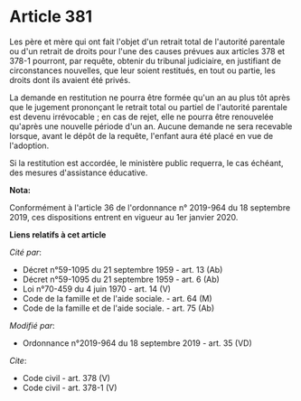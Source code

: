 # Article 381

Les père et mère qui ont fait l'objet d'un retrait total de l'autorité parentale ou d'un retrait de droits pour l'une des
causes prévues aux articles 378 et 378-1 pourront, par requête, obtenir du tribunal judiciaire, en justifiant de
circonstances nouvelles, que leur soient restitués, en tout ou partie, les droits dont ils avaient été privés.

La demande en restitution ne pourra être formée qu'un an au plus tôt après que le jugement prononçant le retrait total ou
partiel de l'autorité parentale est devenu irrévocable ; en cas de rejet, elle ne pourra être renouvelée qu'après une
nouvelle période d'un an. Aucune demande ne sera recevable lorsque, avant le dépôt de la requête, l'enfant aura été placé en
vue de l'adoption.

Si la restitution est accordée, le ministère public requerra, le cas échéant, des mesures d'assistance éducative.

**Nota:**

Conformément à l'article 36 de l'ordonnance n° 2019-964 du 18 septembre 2019, ces dispositions entrent en vigueur au 1er
janvier 2020.

**Liens relatifs à cet article**

_Cité par_:

  - Décret n°59-1095 du 21 septembre 1959 - art. 13 (Ab)
  - Décret n°59-1095 du 21 septembre 1959 - art. 6 (Ab)
  - Loi n°70-459 du 4 juin 1970 - art. 14 (V)
  - Code de la famille et de l'aide sociale. - art. 64 (M)
  - Code de la famille et de l'aide sociale. - art. 75 (Ab)

_Modifié par_:

  - Ordonnance n°2019-964 du 18 septembre 2019 - art. 35 (VD)

_Cite_:

  - Code civil - art. 378 (V)
  - Code civil - art. 378-1 (V)
